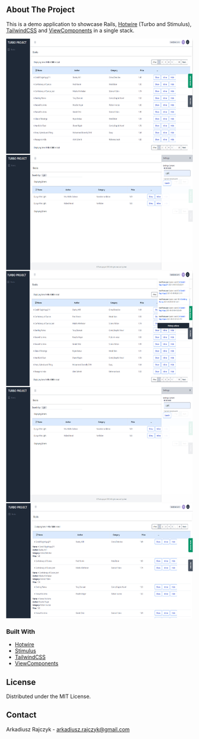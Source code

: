 

<!-- PROJECT LOGO -->

<!-- TABLE OF CONTENTS -->

<!-- ABOUT THE PROJECT -->
## About The Project
This is a demo application to showcase Rails, [Hotwire](https://hotwire.dev) (Turbo and Stimulus), [TailwindCSS](https://tailwindcss.com) and [ViewComponents](https://viewcomponent.org) in a single stack.

<img src="https://github.com/Daster15/rails_hotwire_crud/blob/master/public/images/Main_table.PNG" width="696" height="310" />
<img src="https://github.com/Daster15/rails_hotwire_crud/blob/master/public/images/Search_bar.PNG" width="696" height="310" />
<img src="https://github.com/Daster15/rails_hotwire_crud/blob/master/public/images/History.PNG" width="696" height="310" />
<img src="https://github.com/Daster15/rails_hotwire_crud/blob/master/public/images/Search_bar.PNG" width="696" height="310" />
<img src="https://github.com/Daster15/rails_hotwire_crud/blob/master/public/images/Inline_show.PNG" width="696" height="310" />


### Built With

* [Hotwire](https://hotwire.dev) 
* [Stimulus](https://stimulusjs.org)
* [TailwindCSS](https://tailwindcss.com)
* [ViewComponents](https://viewcomponent.org)

<!-- GETTING STARTED -->


<!-- USAGE EXAMPLES -->


<!-- CONTRIBUTING -->

<!-- LICENSE -->
## License

Distributed under the MIT License.


<!-- CONTACT -->
## Contact

Arkadiusz Rajczyk  - arkadiusz.rajczyk@gmail.com






